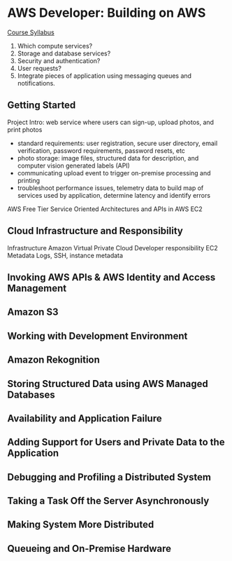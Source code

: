 # AWS Developer: Building on AWS

[Course Syllabus](https://courses.edx.org/assets/courseware/v1/726ccfc9b59e4c45212ef2dfa1d136b8/asset-v1:AWS+OTP-AWSD1+2T2019+type@asset+block/Building_on_AWS_Syllabus.pdf)

1. Which compute services?
2. Storage and database services?
3. Security and authentication?
4. User requests?
5. Integrate pieces of application using messaging queues and notifications. 


## Getting Started
Project Intro: web service where users can sign-up, upload photos, and print photos
- standard requirements: user registration, secure user directory, email verification, password requirements, password resets, etc
- photo storage: image files, structured data for description, and computer vision generated labels (API)
- communicating upload event to trigger on-premise processing and printing
- troubleshoot performance issues, telemetry data to build map of services used by application, determine latency and identify errors

AWS Free Tier
Service Oriented Architectures and APIs in AWS
EC2

## Cloud Infrastructure and Responsibility
Infrastructure
Amazon Virtual Private Cloud
Developer responsibility
EC2 Metadata
Logs, SSH, instance metadata

## Invoking AWS APIs & AWS Identity and Access Management

## Amazon S3

## Working with Development Environment

## Amazon Rekognition

## Storing Structured Data using AWS Managed Databases

## Availability and Application Failure

## Adding Support for Users and Private Data to the Application

## Debugging and Profiling a Distributed System

## Taking a Task Off the Server Asynchronously

## Making System More Distributed

## Queueing and On-Premise Hardware

